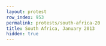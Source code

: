 ```yaml
---
layout: protest
row_index: 953
permalink: protests/south-africa-20
title: South Africa, January 2013
hidden: true
---
```

